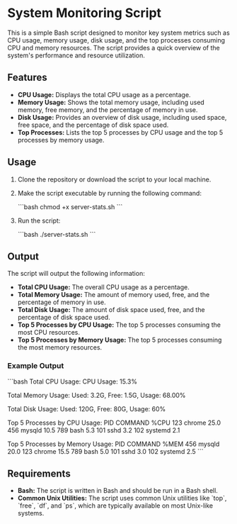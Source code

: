 # System Monitoring Script

This is a simple Bash script designed to monitor key system metrics such as CPU usage, memory usage, disk usage, and the top processes consuming CPU and memory resources. The script provides a quick overview of the system's performance and resource utilization.

## Features

- **CPU Usage:** Displays the total CPU usage as a percentage.
- **Memory Usage:** Shows the total memory usage, including used memory, free memory, and the percentage of memory in use.
- **Disk Usage:** Provides an overview of disk usage, including used space, free space, and the percentage of disk space used.
- **Top Processes:** Lists the top 5 processes by CPU usage and the top 5 processes by memory usage.

## Usage

1. Clone the repository or download the script to your local machine.
2. Make the script executable by running the following command:

   \`\`\`bash
   chmod +x server-stats.sh
   \`\`\`

3. Run the script:

   \`\`\`bash
   ./server-stats.sh
   \`\`\`

## Output

The script will output the following information:

- **Total CPU Usage:** The overall CPU usage as a percentage.
- **Total Memory Usage:** The amount of memory used, free, and the percentage of memory in use.
- **Total Disk Usage:** The amount of disk space used, free, and the percentage of disk space used.
- **Top 5 Processes by CPU Usage:** The top 5 processes consuming the most CPU resources.
- **Top 5 Processes by Memory Usage:** The top 5 processes consuming the most memory resources.

### Example Output

\`\`\`bash
Total CPU Usage:
CPU Usage: 15.3%

Total Memory Usage:
Used: 3.2G, Free: 1.5G, Usage: 68.00%

Total Disk Usage:
Used: 120G, Free: 80G, Usage: 60%

Top 5 Processes by CPU Usage:
  PID COMMAND         %CPU
  123 chrome          25.0
  456 mysqld          10.5
  789 bash             5.3
  101 sshd             3.2
  102 systemd          2.1

Top 5 Processes by Memory Usage:
  PID COMMAND         %MEM
  456 mysqld          20.0
  123 chrome          15.5
  789 bash             5.0
  101 sshd             3.0
  102 systemd          2.5
\`\`\`

## Requirements

- **Bash:** The script is written in Bash and should be run in a Bash shell.
- **Common Unix Utilities:** The script uses common Unix utilities like \`top\`, \`free\`, \`df\`, and \`ps\`, which are typically available on most Unix-like systems.
